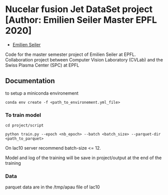 # Nucelar fusion Jet DataSet project [Author: Emilien Seiler Master EPFL 2020]

* [Emilien Seiler](mailto:emilien.seiler@epfl.ch)

Code for the master semester project of Emilien Seiler at EPFL. Collaboration project between Computer Vision Laboratory (CVLab) and the Swiss Plasma Center (SPC) at EPFL

## Documentation
to setup a miniconda environement
```
conda env create -f <path_to_environement.yml_file>
```

### To train model
```
cd project/script
```
```
python train.py --epoch <nb_epoch> --batch <batch_size> --parquet-dir <path_to_parquet>
```
On lac10 server recommend batch-size <= 12.

Model and log of the training will be save in project/output at the end of the training

### Data
parquet data are in the /tmp/apau file of lac10


